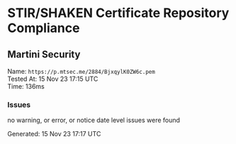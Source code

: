 # STIR/SHAKEN Certificate Repository Compliance

## Martini Security

Name: `https://p.mtsec.me/2884/BjxqylK0ZW6c.pem`\
Tested At: 15 Nov 23 17:15 UTC\
Time: 136ms

### Issues

no warning, or error, or notice date level issues were found

Generated: 15 Nov 23 17:17 UTC